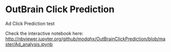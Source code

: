 # OutBrain Click Prediction

Ad Click Prediction test

Check the interactive notebook here: http://nbviewer.jupyter.org/github/modqhx/OutBrainClickPrediction/blob/master/Ad_analysis.ipynb 
